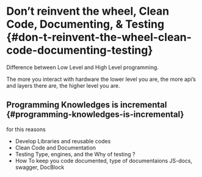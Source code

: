 # Don’t reinvent the wheel, Clean Code, Documenting, & Testing {#don-t-reinvent-the-wheel-clean-code-documenting-testing}

Difference between Low Level and High Level programming.

The more you interact with hardware the lower level you are, the more api’s and layers there are, the higher level you are.

## Programming Knowledges is incremental {#programming-knowledges-is-incremental}

for this reasons

* Develop Libraries and reusable codes
* Clean Code and Documentation
* Testing Type, engines, and the Why of testing ?
* How To keep you code documented, type of documentaions JS-docs, swagger, DocBlock



